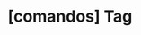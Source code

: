 ---
article_id: 0
description: List of articles under [comandos] tag.
image: http://huntingbears.com.ve/static/img/site/mstile-310x310.png
layout: tag
slug: comandos
title: '[comandos] Tag'
---